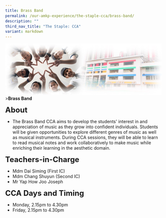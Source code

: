 ```yaml
---
title: Brass Band
permalink: /our-amkp-experience/the-staple-cca/brass-band/
description: ""
third_nav_title: "The Staple: CCA"
variant: markdown
---
```

![Sub-banner](/images/sub%20banner.jpg)
&gt;**Brass Band**

**<font size="5">About</font>**

* The Brass Band CCA aims to develop the students' interest in and appreciation of music as they grow into confident individuals. Students will be given opportunities to explore different genres of music as well as musical instruments. During CCA sessions, they will be able to learn to read musical notes and work collaboratively to make music while enriching their learning in the aesthetic domain.

**<font size="5">Teachers-in-Charge</font>**
* Mdm Dai Siming (First IC)
* Mdm Chang Shuyun (Second IC)
* Mr Yap How Joo Joseph

**<font size="5">CCA Days and Timing</font>**
* Monday, 2.15pm to 4.30pm
* Friday, 2.15pm to 4.30pm